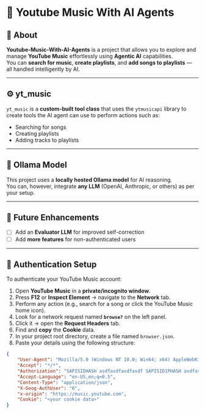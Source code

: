 # 🎵 Youtube Music With AI Agents

## 📘 About

**Youtube-Music-With-AI-Agents** is a project that allows you to explore and manage **YouTube Music** effortlessly using **Agentic AI** capabilities.  
You can **search for music**, **create playlists**, and **add songs to playlists** — all handled intelligently by AI.

---

## ⚙️ yt_music

`yt_music` is a **custom-built tool class** that uses the `ytmusicapi` library to create tools the AI agent can use to perform actions such as:
- Searching for songs  
- Creating playlists  
- Adding tracks to playlists  

---

## 🧠 Ollama Model

This project uses a **locally hosted Ollama model** for AI reasoning.  
You can, however, integrate **any LLM** (OpenAI, Anthropic, or others) as per your setup.

---

## 🚀 Future Enhancements

- [ ] Add an **Evaluator LLM** for improved self-correction  
- [ ] Add **more features** for non-authenticated users  

---

## 🔐 Authentication Setup

To authenticate your YouTube Music account:

1. Open **YouTube Music** in a **private/incognito window**.  
2. Press **F12** or **Inspect Element** → navigate to the **Network** tab.  
3. Perform any action (e.g., search for a song or click the YouTube Music home icon).  
4. Look for a network request named **`browse?`** on the left panel.  
5. Click it → open the **Request Headers** tab.  
6. Find and **copy** the **Cookie** data.  
7. In your project root directory, create a file named `browser.json`.  
8. Paste your details using the following structure:

```json
{
    "User-Agent": "Mozilla/5.0 (Windows NT 10.0; Win64; x64) AppleWebKit/537.36 (KHTML, like Gecko) Chrome/137.0.0.0 Safari/537.36",
    "Accept": "*/*",
    "Authorization": "SAPISIDHASH asdfasdfasdfasdf SAPISID1PHASH asdfasdfasdfasdf SAPISID3PHASH asdfasdfasdfasdf",
    "Accept-Language": "en-US,en;q=0.5",
    "Content-Type": "application/json",
    "X-Goog-AuthUser": "0",
    "x-origin": "https://music.youtube.com",
    "Cookie": "<your cookie data>"
}
